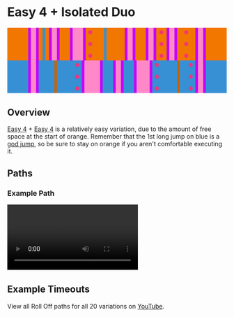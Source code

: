 # Easy 4 + Isolated Duo

![Easy 4 + Isolated Duo](../images/variations/easy-4-isolated-duo.jpg)

## Overview

[Easy 4](../rolls/easy-4.md#orange) + [Easy 4](../rolls/isolated-duo.md#blue) is a relatively easy variation, due to the amount of free space at the start of orange. Remember that the 1st long jump on blue is a [god jump](../advanced/isolated-duo-god-jumps.md), so be sure to stay on orange if you aren't comfortable executing it.

## Paths

### Example Path

<video controls>
  <source src="../../images/variations/easy-4-isolated-duo-standard-path.mp4" type="video/mp4">
</video>

## Example Timeouts

View all Roll Off paths for all 20 variations on [YouTube](https://www.youtube.com/playlist?list=PLG_QNSp9ZgJLWYSNl4vY26VJCZeOQHO1F).
